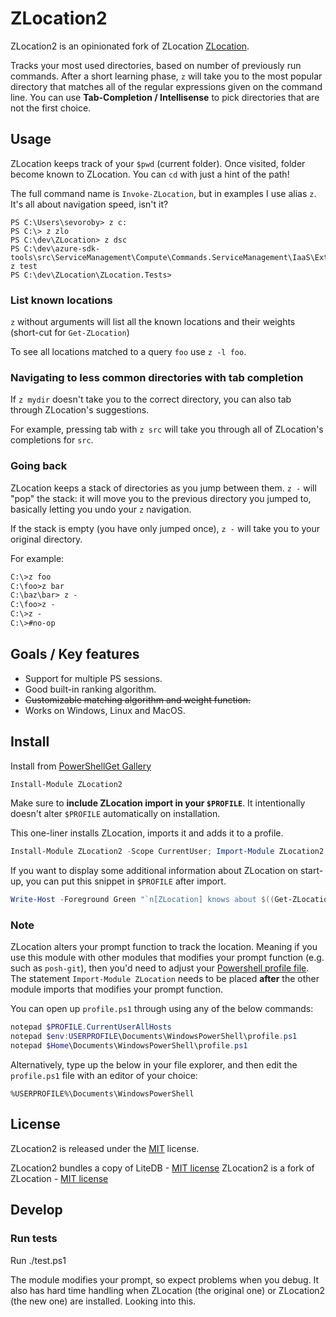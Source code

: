 ZLocation2
=========

ZLocation2 is an opinionated fork of ZLocation [ZLocation](https://github.com/vors/zlocation).

Tracks your most used directories, based on number of previously run commands.
After  a  short  learning  phase, `z` will take you to the most popular directory that matches all of the regular expressions given on the command line.
You can use **Tab-Completion / Intellisense** to pick directories that are not the first choice.

Usage
-----

ZLocation keeps track of your `$pwd` (current folder).
Once visited, folder become known to ZLocation.
You can `cd` with just a hint of the path!

The full command name is `Invoke-ZLocation`, but in examples I use alias `z`.
It's all about navigation speed, isn't it?

```
PS C:\Users\sevoroby> z c:
PS C:\> z zlo
PS C:\dev\ZLocation> z dsc
PS C:\dev\azure-sdk-tools\src\ServiceManagement\Compute\Commands.ServiceManagement\IaaS\Extensions\DSC> z test
PS C:\dev\ZLocation\ZLocation.Tests>
```

### List known locations

`z` without arguments will list all the known locations and their weights (short-cut for `Get-ZLocation`)

To see all locations matched to a query `foo` use `z -l foo`.

### Navigating to less common directories with tab completion

If `z mydir` doesn't take you to the correct directory, you can also tab through
ZLocation's suggestions.

For example, pressing tab with `z src` will take you through all of ZLocation's
completions for `src`.

### Going back

ZLocation keeps a stack of directories as you jump between them. `z -` will
"pop" the stack: it will move you to the previous directory you jumped to,
basically letting you undo your `z` navigation.

If the stack is empty (you have only jumped once), `z -` will take you to your
original directory.

For example:

```ps
C:\>z foo
C:\foo>z bar
C:\baz\bar> z -
C:\foo>z -
C:\>z -
C:\>#no-op
```

Goals / Key features
--------------------

*  Support for multiple PS sessions.
*  Good built-in ranking algorithm.
*  ~~Customizable matching algorithm and weight function.~~
*  Works on Windows, Linux and MacOS.

## Install
Install from [PowerShellGet Gallery](https://www.powershellgallery.com/packages/ZLocation2/)

```powershell
Install-Module ZLocation2
```

Make sure to **include ZLocation import in your `$PROFILE`**.
It intentionally doesn't alter `$PROFILE` automatically on installation.

This one-liner installs ZLocation, imports it and adds it to a profile.

```powershell
Install-Module ZLocation2 -Scope CurrentUser; Import-Module ZLocation2; Add-Content -Value "`r`n`r`nImport-Module ZLocation2`r`n" -Encoding utf8 -Path $PROFILE.CurrentUserAllHosts
```

If you want to display some additional information about ZLocation on start-up, you can put this snippet in `$PROFILE` after import. 
```powershell
Write-Host -Foreground Green "`n[ZLocation] knows about $((Get-ZLocation).Keys.Count) locations.`n"
```

### Note

ZLocation alters your prompt function to track the location. Meaning if you use this module with other modules that modifies your prompt function (e.g. such as `posh-git`), then you'd need to adjust your [Powershell profile file](https://docs.microsoft.com/en-us/powershell/module/microsoft.powershell.core/about/about_profiles?view=powershell-7). The statement `Import-Module ZLocation` needs to be placed **after** the other module imports that modifies your prompt function.

You can open up `profile.ps1` through using any of the below commands:

```powershell
notepad $PROFILE.CurrentUserAllHosts
notepad $env:USERPROFILE\Documents\WindowsPowerShell\profile.ps1
notepad $Home\Documents\WindowsPowerShell\profile.ps1
```

Alternatively, type up the below in your file explorer, and then edit the `profile.ps1` file with an editor of your choice:

```
%USERPROFILE%\Documents\WindowsPowerShell
```

License
-------

ZLocation2 is released under the [MIT](LICENSE) license.

ZLocation2 bundles a copy of LiteDB - [MIT license](https://github.com/litedb-org/LiteDB/blob/master/LICENSE)
ZLocation2 is a fork of ZLocation - [MIT license](https://github.com/vors/ZLocation/blob/master/LICENSE)

Develop
-------

### Run tests

Run ./test.ps1

The module modifies your prompt, so expect problems when you debug. It also has hard time handling when ZLocation (the original one) or ZLocation2 (the new one) are installed. Looking into this.
